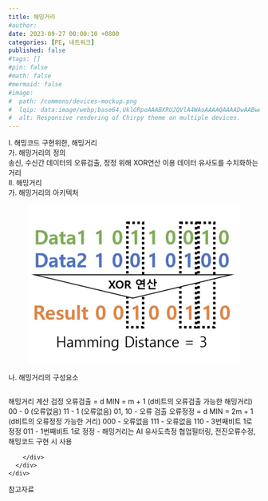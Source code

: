 ```yaml
---
title: 해밍거리
#author: 
date: 2023-09-27 00:00:10 +0800
categories: [PE, 네트워크]
published: false
#tags: []
#pin: false
#math: false
#mermaid: false
#image:
#  path: /commons/devices-mockup.png
#  lqip: data:image/webp;base64,UklGRpoAAABXRUJQVlA4WAoAAAAQAAAADwAABwAAQUxQSDIAAAARL0AmbZurmr57yyIiqE8oiG0bejIYEQTgqiDA9vqnsUSI6H+oAERp2HZ65qP/VIAWAFZQOCBCAAAA8AEAnQEqEAAIAAVAfCWkAALp8sF8rgRgAP7o9FDvMCkMde9PK7euH5M1m6VWoDXf2FkP3BqV0ZYbO6NA/VFIAAAA
#  alt: Responsive rendering of Chirpy theme on multiple devices.
---
```


<div class="post-wrap">
  <div class="para">
    <div class="para-title">
      I. 해밍코드 구현위한, 해밍거리
    </div>
    <div class="para-cntnt">
      <div class="para">
        <div class="para-title">
          가. 해밍거리의 정의
        </div>
        <div class="para-cntnt">
            송신, 수신간 데이터의 오류검출, 정정 위해 XOR연산 이용 데이터 유사도를 수치화하는 거리
        </div>
      </div>
    </div>
  </div>
  
  <div class="para">
    <div class="para-title">
      II. 해밍거리
    </div>
    <div class="para-cntnt">
      <div class="para">
        <div class="para-title">
          가. 해밍거리의 아키텍처
        </div>
        <div class="para-cntnt">
          <figure class="post-figure">
            <img src="/assets/img/posts/해밍거리.png" alt="해밍거리">
<!--            <figcaption>Source: Unveiling the Metaverse: Exploring Emerging Trends, Multifaceted Perspectives, and Future Challenges</figcaption>-->
          </figure>
        </div>
      </div>
      <div class="para">
        <div class="para-title">
          나. 해밍거리의 구성요소
        </div>
        <div class="para-cntnt">
          <table class="post-table">
          </table>
          해밍거리 계산 검정
  오류검출 = d MIN = m + 1 (d비트의 오류검출 가능한 해밍거리)
    00 - 0 (오류없음)
    11 - 1 (오류없음)
    01, 10 - 오류 검출
  오류정정 = d MIN = 2m + 1 (d비트의 오류정정 가능한 거리)
    000 - 오류없음
    111 - 오류없음
    110 - 3번째비트 1로 정정
    011 - 1번째비트 1로 정정
- 해밍거리는 AI 유사도측정 협업필터링, 전진오류수정, 해밍코드 구현 시 사용

        </div>
      </div>
    </div>
  </div>

  <div class="refr-wrap">
    <div class="refr-title">
        참고자료
    </div>
    <ol class="refr-list">
    <!--    <li>(나현식, 최대선) <a target="_blank" href="https://scienceon.kisti.re.kr/commons/util/originalView.do?cn=JAKO202225948430499&oCn=JAKO202225948430499&dbt=JAKO&journal=NJOU00291864">메타버스 보안 위협 요소 및 대응 방안 검토</a></li>-->
    <!--    <li>(M. Uddin, S. Manickam, H. Ullah, M. Obaidat and A. Dandoush) <a target="_blank" href="https://ieeexplore.ieee.org/abstract/document/10138386">Unveiling the Metaverse: Exploring Emerging Trends, Multifaceted Perspectives, and Future Challenges</a></li>-->
    </ol>
  </div>
</div>
